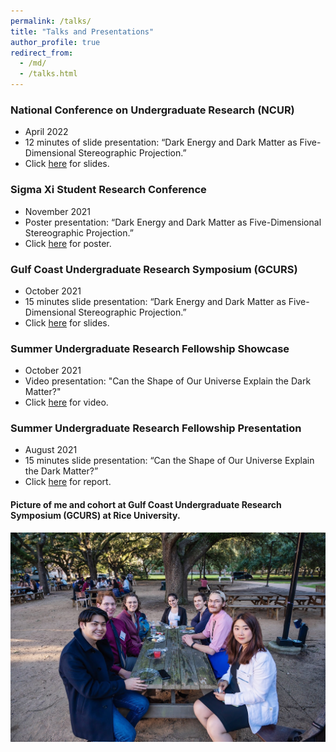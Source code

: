 ```yaml
---
permalink: /talks/
title: "Talks and Presentations"
author_profile: true
redirect_from: 
  - /md/
  - /talks.html
---
```


### National Conference on Undergraduate Research (NCUR) 
* April 2022
* 12 minutes of slide presentation: “Dark Energy and Dark Matter as Five-Dimensional Stereographic Projection.” 
* Click [here](/files/NCUR_PPT.pdf) for slides.

### Sigma Xi Student Research Conference 
* November 2021 
* Poster presentation: “Dark Energy and Dark Matter as Five-Dimensional Stereographic Projection.” 
* Click [here](/files/Sigma_Poster.pdf) for poster.

### Gulf Coast Undergraduate Research Symposium (GCURS) 
* October 2021 
* 15 minutes slide presentation: “Dark Energy and Dark Matter as Five-Dimensional Stereographic Projection.” 
* Click [here](/files/GCURS_PPT.pdf) for slides.

### Summer Undergraduate Research Fellowship Showcase 
* October 2021
* Video presentation: "Can the Shape of Our Universe Explain the Dark Matter?" 
* Click [here](https://www.youtube.com/watch?v=JWlu9btYd-I) for video.

### Summer Undergraduate Research Fellowship Presentation 
* August 2021
* 15 minutes slide presentation: “Can the Shape of Our Universe Explain the Dark Matter?”
* Click [here](https://mycharger.newhaven.edu/documents/415169/0/Su_Hang_SURFReport_2021_FINAL.pdf/414a89ce-e511-464d-aa38-cc12d002585b) for report.

#### Picture of me and cohort at Gulf Coast Undergraduate Research Symposium (GCURS) at Rice University.
![Rice](/images/Rice.JPG)

